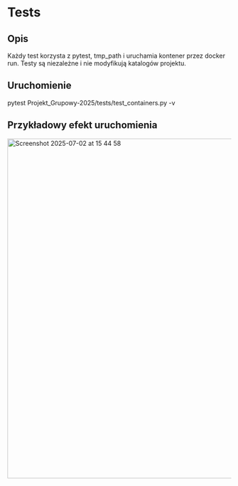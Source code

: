 # Tests

## Opis

Każdy test korzysta z pytest, tmp_path i uruchamia kontener przez docker run. Testy są niezależne i nie modyfikują katalogów projektu.

## Uruchomienie

pytest Projekt_Grupowy-2025/tests/test_containers.py -v

## Przykładowy efekt uruchomienia

<img width="764" alt="Screenshot 2025-07-02 at 15 44 58" src="https://github.com/user-attachments/assets/ad6edd8a-30ab-4ab3-8047-97939e3fc90f" />
